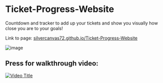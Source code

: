 # Ticket-Progress-Website
Countdown and tracker to add up your tickets and show you visually how close you are to your goals!

Link to page: [silvercanvas72.github.io/Ticket-Progress-Website ](https://silvercanvas72.github.io/Ticket-Progress-Website/)

![image](https://github.com/user-attachments/assets/ed6d8502-15d6-46cd-bf2b-83b4372605f4)

## Press for walkthrough video:

[![Video Title](https://img.youtube.com/vi/mbq6XWszm6o/0.jpg)](https://www.youtube.com/watch?v=mbq6XWszm6o)
